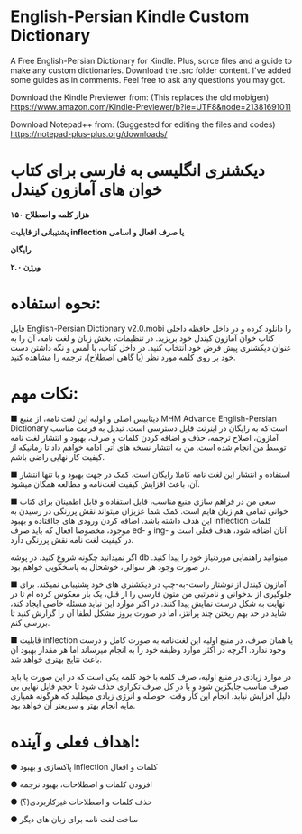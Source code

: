 # English-Persian Kindle Custom Dictionary
 A Free English-Persian Dictionary for Kindle. Plus, sorce files and a guide to make any custom dictionaries.
 Download the .src folder content. I've added some guides as in comments. Feel free to ask any questions you may got.
 
Download the Kindle Previewer from: (This replaces the old mobigen) https://www.amazon.com/Kindle-Previewer/b?ie=UTF8&node=21381691011

Download Notepad++  from: (Suggested for editing the files and codes) https://notepad-plus-plus.org/downloads/
 

# دیکشنری انگلیسی به فارسی برای کتاب خوان های آمازون کیندل

**۱۵۰ هزار کلمه و اصطلاح**

**پشتیبانی از قابلیت inflection یا صرف افعال و اسامی**

**رایگان**
 
**ورژن ۲.۰**

# نحوه استفاده:
فایل English-Persian Dictionary v2.0.mobi را دانلود کرده و در داخل حافظه داخلی کتاب خوان آمازون کیندل خود بریزید.
در تنظیمات، بخش زبان و لغت نامه، آن را به عنوان دیکشنری پیش فرض خود انتخاب کنید.
در داخل کتاب، با لمس و نگه داشتن دست خود بر روی کلمه مورد نظر (یا گاهی اصطلاح)، ترجمه را مشاهده کنید.
 
# نکات مهم:
■ دیتابیس اصلی و اولیه این لغت نامه، از منبع MHM Advance English-Persian Dictionary است که به رایگان در اینرنت قابل دسترسی است.
تبدیل به فرمت مناسب آمازون، اصلاح ترجمه، حذف و اضافه کردن کلمات و صرف، بهبود و انتشار لغت نامه توسط من انجام شده است. من به انتشار نسخه های آتی ادامه خواهم داد تا زمانیکه از کیفیت کار نهایی راضی باشم. 

■ استفاده و انتشار این لغت نامه کاملا رایگان است. کمک در جهت بهبود و یا تنها انتشار آن، باعث افزایش کیفیت لغت‌نامه و مطالعه همگان میشود. 

■ سعی من در فراهم سازی منبع مناسب، قابل استفاده و قابل اطمینان برای کتاب خوانی تمامی هم زبان هایم است. کمک شما عزیزان میتواند نقش پررنگی در رسیدن به این هدف داشته باشد.
اضافه کردن ورودی های جاافتاده و بهبود inflection کلمات موجود، مخصوصا افعال که باید صرف ed- و ing- آنان اضافه شود، هدف فعلی است و در کیفیت لغت نامه نقش پررنگی دارد. 

اگر نمیدانید چگونه شروع کنید، در پوشه db میتوانید راهنمایی موردنیاز خود را پیدا کنید.
در صورت وجود هر سوالی، خوشحال به پاسخگویی خواهم بود.

■ آمازون کیندل از نوشتار راست-به-چپ در دیکشنری های خود پشتیبانی نمیکند. برای جلوگیری از بدخوانی و نامرتبی من متون فارسی را از قبل، یک بار معکوس کرده ام تا در نهایت به شکل درست نمایش پیدا کنند. 
در اکثر موارد این نباید مسئله خاصی ایجاد کند، شاید در حد بهم ریختن چند پرانتز، اما در صورت بروز مشکل لطفا آن را گزارش کنید تا بررسی کنم.

■ قابلیت inflection یا همان صرف، در منبع اولیه این لغت‌نامه به صورت کامل و درست وجود ندارد. اگرچه در اکثر موارد وظیفه خود را به انجام میرساند اما هر مقدار بهبود آن باعث نتایج بهتری خواهد شد.

در موارد زیادی در منبع اولیه، صرف کلمه با خود کلمه یکی است که در این صورت یا باید صرف مناسب جایگزین شود و یا در کل صرف تکراری حذف شود تا حجم فایل نهایی بی دلیل افزایش نیابد.
انجام این کار وقت، حوصله و انرژی زیادی میطلبد که هرگونه همیاری مایه انجام بهتر و سریعتر آن خواهد بود‌.

# اهداف فعلی و آینده:

●  پاکسازی و بهبود inflection کلمات و افعال

● افزودن کلمات و اصطلاحات، بهبود ترجمه

● حذف کلمات و اصطلاحات غیرکاربردی(؟)

● ساخت لغت نامه برای زبان های دیگر
